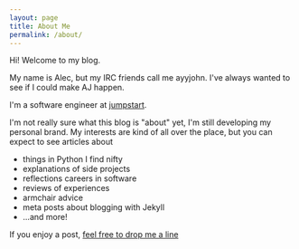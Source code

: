 ```yaml
---
layout: page
title: About Me
permalink: /about/
---
```


Hi! Welcome to my blog.

My name is Alec, but my IRC friends call me ayyjohn. I've always wanted to see if I could make AJ happen.

I'm a software engineer at [jumpstart](https://jumpstart.me).

I'm not really sure what this blog is "about" yet, I'm still developing my personal brand. My interests are kind of all over the place, but you can expect to see articles about

* things in Python I find nifty
* explanations of side projects
* reflections careers in software
* reviews of experiences
* armchair advice
* meta posts about blogging with Jekyll
* ...and more!

If you enjoy a post, [feel free to drop me a line](https://www.linkedin.com/in/ayyjohn/)